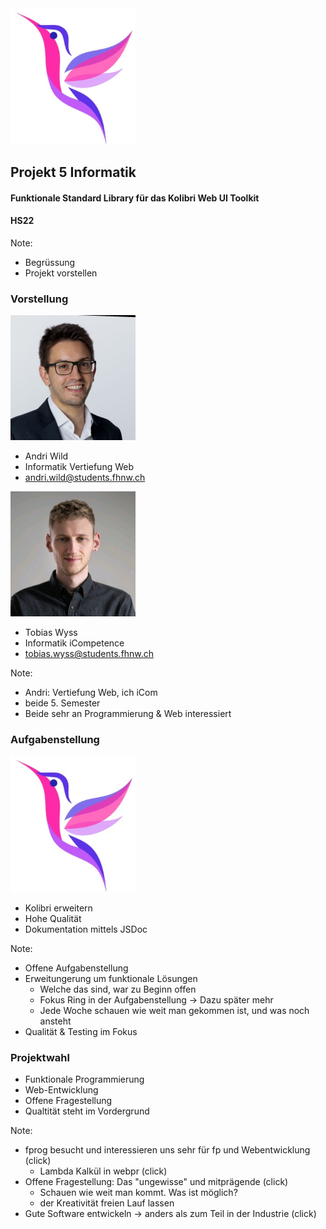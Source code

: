 <img src="assets/kolibri-logo.jpg" width="200"/>

## Projekt 5 Informatik
#### Funktionale Standard Library für das Kolibri Web UI Toolkit
#### HS22

Note:
* Begrüssung
* Projekt vorstellen




### Vorstellung
<div>
  <img src="assets/profile-images/andri-wild.jpg" alt="drawing" width="200"/>
  <ul>
    <li> Andri Wild </li>
    <li> Informatik Vertiefung Web </li>
    <li> <a href="mailto:andri.wild@students.fhnw.ch">andri.wild@students.fhnw.ch</a> </li>
  </ul>
</div>
<div>
  <img src="assets/profile-images/tobias-wyss.jpg" alt="drawing" width="200"/>
  <ul>
    <li> Tobias Wyss </li>
    <li> Informatik iCompetence </li>
    <li> <a href="mailto:tobias.wyss@students.fhnw.ch">tobias.wyss@students.fhnw.ch</a> </li>
  </ul>
</div>

Note:
* Andri: Vertiefung Web, ich iCom
* beide 5. Semester
* Beide sehr an Programmierung & Web interessiert




### Aufgabenstellung
<img src="assets/kolibri-logo.jpg" width="200"/>

- Kolibri erweitern 
- Hohe Qualität
- Dokumentation mittels JSDoc

Note:
* Offene Aufgabenstellung
* Erweitungerung um funktionale Lösungen
  * Welche das sind, war zu Beginn offen
  * Fokus Ring in der Aufgabenstellung -> Dazu später mehr
  * Jede Woche schauen wie weit man gekommen ist, und was noch ansteht
* Qualität & Testing im Fokus




### Projektwahl
- Funktionale Programmierung                    <!-- .elements class="fragment" data-fragment-index="1" --> 
- Web-Entwicklung                               <!-- .elements class="fragment" data-fragment-index="1" -->
- Offene Fragestellung                          <!-- .elements class="fragment" data-fragment-index="2" --> 
- Qualtität steht im Vordergrund                <!-- .elements class="fragment" data-fragment-index="3" -->

Note:
* fprog besucht und interessieren uns sehr für fp und Webentwicklung (click)
  * Lambda Kalkül in webpr                                           (click)
* Offene Fragestellung: Das "ungewisse" und mitprägende              (click)
  * Schauen wie weit man kommt. Was ist möglich?
  * der Kreativität freien Lauf lassen
* Gute Software entwickeln -> anders als zum Teil in der Industrie   (click)